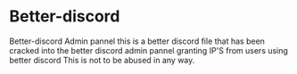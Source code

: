 # Better-discord
Better-discord Admin pannel
this is a better discord file that has been cracked into the better discord admin pannel granting IP'S from users using better discord
This is not to be abused in any way.
